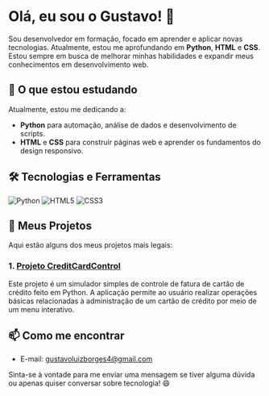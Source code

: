 # Olá, eu sou o Gustavo! 👋

Sou desenvolvedor em formação, focado em aprender e aplicar novas tecnologias. Atualmente, estou me aprofundando em **Python**, **HTML** e **CSS**. Estou sempre em busca de melhorar minhas habilidades e expandir meus conhecimentos em desenvolvimento web.

## 🚀 O que estou estudando
Atualmente, estou me dedicando a:
- **Python** para automação, análise de dados e desenvolvimento de scripts.
- **HTML** e **CSS** para construir páginas web e aprender os fundamentos do design responsivo.

## 🛠️ Tecnologias e Ferramentas
![Python](https://img.shields.io/badge/Python-3776AB?style=for-the-badge&logo=python&logoColor=white)
![HTML5](https://img.shields.io/badge/HTML5-E34F26?style=for-the-badge&logo=html5&logoColor=white)
![CSS3](https://img.shields.io/badge/CSS3-1572B6?style=for-the-badge&logo=css3&logoColor=white)

## 🚀 Meus Projetos
Aqui estão alguns dos meus projetos mais legais:

### 1. [Projeto CreditCardControl](https://github.com/Gustavoluizborges/projeto-xyz)
Este projeto é um simulador simples de controle de fatura de cartão de crédito feito em Python. A aplicação permite ao usuário realizar operações básicas relacionadas à administração de um cartão de crédito por meio de um menu interativo.

## 📫 Como me encontrar
- E-mail: gustavoluizborges4@gmail.com

Sinta-se à vontade para me enviar uma mensagem se tiver alguma dúvida ou apenas quiser conversar sobre tecnologia! 😄
